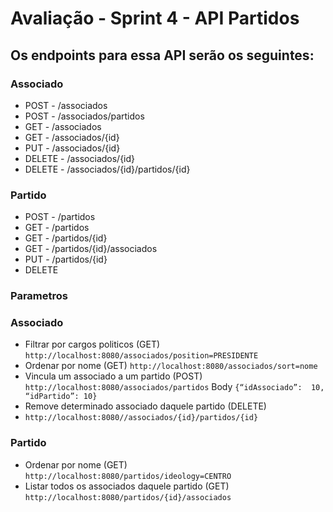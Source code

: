 ﻿# Avaliação - Sprint 4 - API Partidos
## Os endpoints para essa API serão os seguintes:
### Associado
- POST - /associados
- POST - /associados/partidos
- GET - /associados
- GET - /associados/{id}
- PUT - /associados/{id}
- DELETE - /associados/{id}
- DELETE - /associados/{id}/partidos/{id}
### Partido
- POST - /partidos
- GET - /partidos
- GET - /partidos/{id}
- GET - /partidos/{id}/associados
- PUT - /partidos/{id}
- DELETE

### Parametros

### Associado
- Filtrar por cargos politicos (GET)
``http://localhost:8080/associados/position=PRESIDENTE``
- Ordenar por nome (GET)
``http://localhost:8080/associados/sort=nome``
- Vincula um associado a um partido (POST)
``http://localhost:8080/associados/partidos``
Body
``{“idAssociado”: 
10, “idPartido”: 10}``
- Remove determinado associado daquele partido (DELETE)
- ``http://localhost:8080//associados/{id}/partidos/{id}``

### Partido
- Ordenar por nome (GET)
``http://localhost:8080/partidos/ideology=CENTRO``
- Listar todos os associados daquele partido (GET)
``http://localhost:8080/partidos/{id}/associados``
